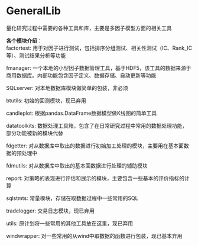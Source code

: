 # GeneralLib
量化研究过程中需要的各种工具和库，主要是多因子模型方面的相关工具    

**各个模块介绍**：  
factortest: 用于对因子进行测试，包括排序分组测试、相关性测试（IC、Rank_IC等）、测试结果分析等功能  

fmanager: 一个本地的小型因子数据管理工具，基于HDF5，该工具的数据来源于商用数据库。内部功能包含因子定义、数据存储、自动更新等功能  

SQLserver: 对本地数据库模块做简单的包装，非必须  

btutils: 初始的回测模块，现已弃用  

candleplot: 根据pandas.DataFrame数据模型做K线图的简单工具  

datatoolkits: 数据处理工具箱，包含了在日常研究过程中常用的数据处理功能，部分功能被新的模块代替  

fdgetter: 对从数据库中取出的数据进行初始加工处理的模块，主要用在基本面数据的预处理中  

fdmutils: 对从数据库中取出的基本面数据进行处理的辅助模块  

report: 对策略的表现进行评估和展示的模块，主要包含一些基本的评价指标的计算  

sqlstmts: 常量模块，存储在取数据过程中一些常用的SQL  

tradelogger: 交易日志模块，现已弃用  

utils: 原计划将一些常用的其他工具放在这里，现已弃用  

windwrapper: 对一些常用的从wind中取数据的函数进行包装，现已基本弃用  